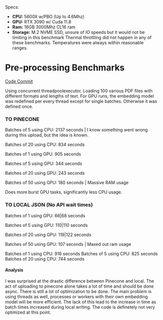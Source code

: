 Specs:
- **CPU:** 5600X w/PBO (Up to 4.6Mhz)
- **GPU:** RTX 3090 w/ Cuda 11.8
- **Ram:** 16GB 3000Mhz CL16 ram
- **Storage:** M.2 NVME SSD, unsure of IO speeds but it would not be limiting in this benchmark
Thermal throttling did not happen in any of these benchmarks. Temperatures were always within reasonable ranges.

# Pre-processing Benchmarks
[Code Commit](https://github.com/Eurphus/Vector-DB-Testing/tree/0b88a65250776860a0efa5c4af21b6e9624759c4)

Using concurrent threadpoolexecutor. Loading 100 various PDF files with different formats and lengths of text.
For GPU runs, the embedding model was redefined per every thread except for single batches. Otherwise it was defined once.

### TO PINECONE
Batches of 5 using CPU: 2137 seconds | I know something went wrong during this upload, but the idea is known.

Batches of 20 using CPU: 834 seconds

Batches of 1 using GPU: 905 seconds

Batches of 5 using GPU: 344 seconds

Batches of 20 using GPU: 243 seconds

Batches of 50 using GPU: 180 seconds | Massive RAM usage

Does more burst GPU tasks, significantly less CPU usage.

### TO LOCAL JSON (No API wait times)

Batches of 1 using GPU: 66|68 seconds

Batches of 5 using GPU: 110|110 seconds

Batches of 20 using GPU: 119|122 seconds

Batches of 50 using GPU: 107 seconds | Maxed out ram usage

Batches of 1 using CPU: 916 seconds
Batches of 5 using CPU: 825 seconds
Batches of 20 using CPU: 744 seconds

#### Analysis
I was surprised at the drastic difference between Pinecone and local. The act of uploading to pinecone alone takes a lot of time and should be done async. There is still a lot of optimization to be done. The main problem is using threads as well, processes or workers with their own embedding model will be more efficient. The lack of this lead to the increase in time as batch times increased during local writing.
The code is definetely not very optimized at this point.

